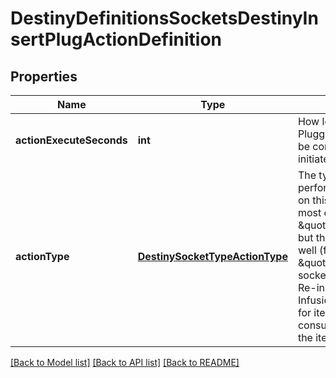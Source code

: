 # DestinyDefinitionsSocketsDestinyInsertPlugActionDefinition

## Properties
Name | Type | Description | Notes
------------ | ------------- | ------------- | -------------
**actionExecuteSeconds** | **int** | How long it takes for the Plugging of the item to be completed once it is initiated, if you care. | [optional] 
**actionType** | [**DestinySocketTypeActionType**](DestinySocketTypeActionType.md) | The type of action being performed when you act on this Socket Type. The most common value is \&quot;insert plug\&quot;, but there are others as well (for instance, a \&quot;Masterwork\&quot; socket may allow for Re-initialization, and an Infusion socket allows for items to be consumed to upgrade the item) | [optional] 

[[Back to Model list]](../README.md#documentation-for-models) [[Back to API list]](../README.md#documentation-for-api-endpoints) [[Back to README]](../README.md)



